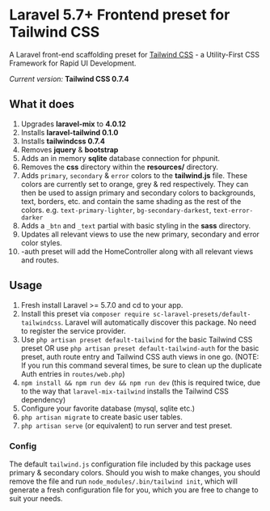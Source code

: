 # Laravel 5.7+ Frontend preset for Tailwind CSS

A Laravel front-end scaffolding preset for [Tailwind CSS](https://tailwindcss.com) - a Utility-First CSS Framework for Rapid UI Development.

*Current version:* **Tailwind CSS 0.7.4**

## What it does

1. Upgrades **laravel-mix** to **4.0.12**
2. Installs **laravel-tailwind 0.1.0**
3. Installs **tailwindcss 0.7.4**
4. Removes **jquery** & **bootstrap**
5. Adds an in memory **sqlite** database connection for phpunit.
6. Removes the **css** directory within the **resources/** directory.
7. Adds `primary`, `secondary` & `error` colors to the **tailwind.js** file. These colors are currently set to orange, grey & red respectively. They can then be used to assign primary and secondary colors to backgrounds, text, borders, etc. and contain the same shading as the rest of the colors. e.g. `text-primary-lighter`, `bg-secondary-darkest`, `text-error-darker`
8. Adds a `_btn` and `_text` partial with basic styling in the **sass** directory.
9. Updates all relevant views to use the new primary, secondary and error color styles.
10. -auth preset will add the HomeController along with all relevant views and routes.


## Usage

1. Fresh install Laravel >= 5.7.0 and cd to your app.
2. Install this preset via `composer require sc-laravel-presets/default-tailwindcss`. Laravel will automatically discover this package. No need to register the service provider.
3. Use `php artisan preset default-tailwind` for the basic Tailwind CSS preset OR use `php artisan preset default-tailwind-auth` for the basic preset, auth route entry and Tailwind CSS auth views in one go. (NOTE: If you run this command several times, be sure to clean up the duplicate Auth entries in `routes/web.php`)
4. `npm install && npm run dev && npm run dev` (this is required twice, due to the way that `laravel-mix-tailwind` installs the Tailwind CSS dependency)
5. Configure your favorite database (mysql, sqlite etc.)
6. `php artisan migrate` to create basic user tables.
7. `php artisan serve` (or equivalent) to run server and test preset.

### Config

The default `tailwind.js` configuration file included by this package uses primary & secondary colors. Should you wish to make changes, you should remove the file and run `node_modules/.bin/tailwind init`, which will generate a fresh configuration file for you, which you are free to change to suit your needs.
